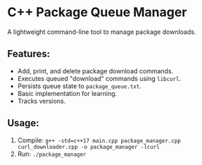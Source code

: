 # C++ Package Queue Manager

A lightweight command-line tool to manage package downloads.

## Features:
- Add, print, and delete package download commands.
- Executes queued "download" commands using `libcurl`.
- Persists queue state to `package_queue.txt`.
- Basic implementation for learning.
- Tracks versions.

## Usage:
1. Compile: `g++ -std=c++17 main.cpp package_manager.cpp curl_downloader.cpp -o package_manager -lcurl`
2. Run: `./package_manager`
